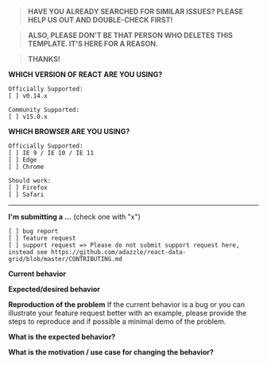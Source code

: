 > **HAVE YOU ALREADY SEARCHED FOR SIMILAR ISSUES? PLEASE HELP US OUT AND DOUBLE-CHECK FIRST!**

> **ALSO, PLEASE DON'T BE THAT PERSON WHO DELETES THIS TEMPLATE. IT'S HERE FOR A REASON.**

> **THANKS!**

**WHICH VERSION OF REACT ARE YOU USING?**
```
Officially Supported:
[ ] v0.14.x
```

```
Community Supported:
[ ] v15.0.x
```

**WHICH BROWSER ARE YOU USING?**

```
Officially Supported:
[ ] IE 9 / IE 10 / IE 11
[ ] Edge
[ ] Chrome
```

```
Should work:
[ ] Firefox
[ ] Safari
```

--------

**I'm submitting a ...**  (check one with "x")
```
[ ] bug report
[ ] feature request
[ ] support request => Please do not submit support request here, instead see https://github.com/adazzle/react-data-grid/blob/master/CONTRIBUTING.md
```

**Current behavior**


**Expected/desired behavior**


**Reproduction of the problem**
If the current behavior is a bug or you can illustrate your feature request better with an example, please provide the steps to reproduce and if possible a minimal demo of the problem.


**What is the expected behavior?**



**What is the motivation / use case for changing the behavior?**



